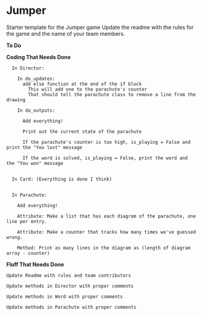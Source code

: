 # Jumper
Starter template for the Jumper game
Update the readme with the rules for the game and the name of your team members.





**To Do**

  **Coding That Needs Done**

      In Director:

        In do_updates:
          add else function at the end of the if block
            This will add one to the parachute's counter
            That should tell the parachute class to remove a line from the drawing

        In do_outputs:

          Add everything!

          Print out the current state of the parachute

          If the parachute's counter is too high, is_playing = False and print the "You lost" message

          If the word is solved, is_playing = False, print the word and the "You won" message


      In Card: (Everything is done I think)


      In Parachute:

        Add everything!

        Attribute: Make a list that has each diagram of the parachute, one line per entry.
        
        Attribute: Make a counter that tracks how many times we've guessed wrong.

        Method: Print as many lines in the diagram as (length of diagram array - counter)


  **Fluff That Needs Done**

    Update Readme with rules and team contributors

    Update methods in Director with proper comments

    Update methods in Word with proper comments

    Update methods in Parachute with proper comments



